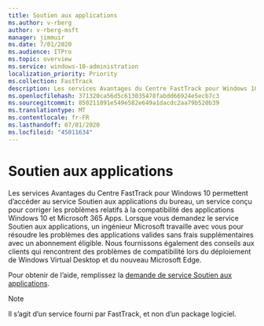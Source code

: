 ```yaml
---
title: Soutien aux applications
ms.author: v-rberg
author: v-rberg-msft
manager: jimmuir
ms.date: 7/01/2020
ms.audience: ITPro
ms.topic: overview
ms.service: windows-10-administration
localization_priority: Priority
ms.collection: FastTrack
description: Les services Avantages du Centre FastTrack pour Windows 10 permettent d’accéder au service Soutien aux applications du bureau, un service conçu pour corriger les problèmes relatifs à la compatibilité des applications Windows 10 et Microsoft 365 Apps.
ms.openlocfilehash: 371320ca56d5c613035478fabdd66924e5ecb7c3
ms.sourcegitcommit: 850211891e549e582e649a1dacdc2aa79b520b39
ms.translationtype: MT
ms.contentlocale: fr-FR
ms.lasthandoff: 07/01/2020
ms.locfileid: "45011634"
---
```

# <a name="app-assure"></a>Soutien aux applications

Les services Avantages du Centre FastTrack pour Windows 10 permettent d’accéder au service Soutien aux applications du bureau, un service conçu pour corriger les problèmes relatifs à la compatibilité des applications Windows 10 et Microsoft 365 Apps. Lorsque vous demandez le service Soutien aux applications, un ingénieur Microsoft travaille avec vous pour résoudre les problèmes des applications valides sans frais supplémentaires avec un abonnement éligible. Nous fournissons également des conseils aux clients qui rencontrent des problèmes de compatibilité lors du déploiement de Windows Virtual Desktop et du nouveau Microsoft Edge. 

Pour obtenir de l’aide, remplissez la [demande de service Soutien aux applications](https://go.microsoft.com/fwlink/?linkid=2022721).

  > [!NOTE]
> Il s’agit d’un service fourni par FastTrack, et non d’un package logiciel.
